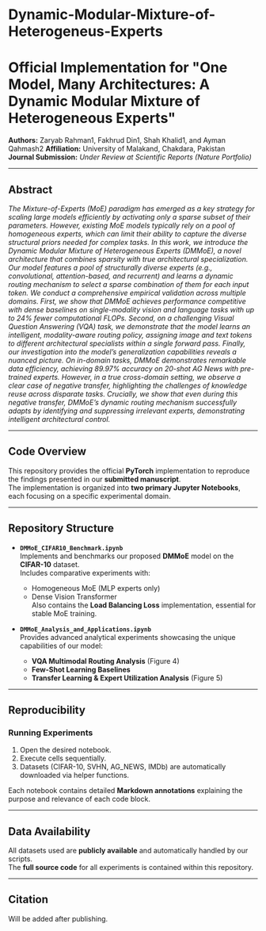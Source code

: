 # Dynamic-Modular-Mixture-of-Heterogeneus-Experts


# Official Implementation for "One Model, Many Architectures: A Dynamic Modular Mixture of Heterogeneous Experts"

**Authors:** Zaryab Rahman1, Fakhrud Din1, Shah Khalid1, and Ayman Qahmash2 
**Affiliation:** University of Malakand, Chakdara, Pakistan  
**Journal Submission:** *Under Review at Scientific Reports (Nature Portfolio)*

---

## Abstract
*The Mixture-of-Experts (MoE) paradigm has emerged as a key strategy for scaling large models efficiently by activating only a
sparse subset of their parameters. However, existing MoE models typically rely on a pool of homogeneous experts, which
can limit their ability to capture the diverse structural priors needed for complex tasks. In this work, we introduce the Dynamic
Modular Mixture of Heterogeneous Experts (DMMoE), a novel architecture that combines sparsity with true architectural
specialization. Our model features a pool of structurally diverse experts (e.g., convolutional, attention-based, and recurrent) and
learns a dynamic routing mechanism to select a sparse combination of them for each input token. We conduct a comprehensive
empirical validation across multiple domains. First, we show that DMMoE achieves performance competitive with dense
baselines on single-modality vision and language tasks with up to 24% fewer computational FLOPs. Second, on a challenging
Visual Question Answering (VQA) task, we demonstrate that the model learns an intelligent, modality-aware routing policy,
assigning image and text tokens to different architectural specialists within a single forward pass. Finally, our investigation into
the model’s generalization capabilities reveals a nuanced picture. On in-domain tasks, DMMoE demonstrates remarkable data
efficiency, achieving 89.97% accuracy on 20-shot AG News with pre-trained experts. However, in a true cross-domain setting,
we observe a clear case of negative transfer, highlighting the challenges of knowledge reuse across disparate tasks. Crucially,
we show that even during this negative transfer, DMMoE’s dynamic routing mechanism successfully adapts by identifying and
suppressing irrelevant experts, demonstrating intelligent architectural control.*

---

## Code Overview
This repository provides the official **PyTorch** implementation to reproduce the findings presented in our **submitted manuscript**.  
The implementation is organized into **two primary Jupyter Notebooks**, each focusing on a specific experimental domain.

---

## Repository Structure

- **`DMMoE_CIFAR10_Benchmark.ipynb`**  
  Implements and benchmarks our proposed **DMMoE** model on the **CIFAR-10** dataset.  
  Includes comparative experiments with:
  - Homogeneous MoE (MLP experts only)
  - Dense Vision Transformer  
  Also contains the **Load Balancing Loss** implementation, essential for stable MoE training.

- **`DMMoE_Analysis_and_Applications.ipynb`**  
  Provides advanced analytical experiments showcasing the unique capabilities of our model:  
  - **VQA Multimodal Routing Analysis** (Figure 4)  
  - **Few-Shot Learning Baselines**  
  - **Transfer Learning & Expert Utilization Analysis** (Figure 5)

---

## Reproducibility

### Running Experiments
1. Open the desired notebook.
2. Execute cells sequentially.  
3. Datasets (CIFAR-10, SVHN, AG_NEWS, IMDb) are automatically downloaded via helper functions.  

Each notebook contains detailed **Markdown annotations** explaining the purpose and relevance of each code block.

---

## Data Availability
All datasets used are **publicly available** and automatically handled by our scripts.  
The **full source code** for all experiments is contained within this repository.

---

## Citation
Will be added after publishing. 





